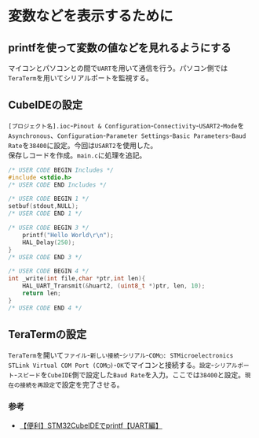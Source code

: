 # 変数などを表示するために

## printfを使って変数の値などを見れるようにする

マイコンとパソコンとの間で`UART`を用いて通信を行う。パソコン側では`TeraTerm`を用いてシリアルポートを監視する。  

## CubeIDEの設定  

`[プロジェクト名].ioc`-`Pinout & Configuration`-`Connectivity`-`USART2`-`Mode`を`Asynchronous`、`Configuration`-`Parameter Settings`-`Basic Parameters`-`Baud Rate`を`38400`に設定。今回は`USART2`を使用した。  
保存しコードを作成。`main.c`に処理を追記。  

```c
/* USER CODE BEGIN Includes */
#include <stdio.h>
/* USER CODE END Includes */

/* USER CODE BEGIN 1 */
setbuf(stdout,NULL);
/* USER CODE END 1 */

/* USER CODE BEGIN 3 */
    printf("Hello World\r\n");
    HAL_Delay(250);
}
/* USER CODE END 3 */

/* USER CODE BEGIN 4 */
int _write(int file,char *ptr,int len){
    HAL_UART_Transmit(&huart2, (uint8_t *)ptr, len, 10);
    return len;
}
/* USER CODE END 4 */
```  

## TeraTermの設定  

`TeraTerm`を開いて`ファイル`-`新しい接続`-`シリアル`-`COM◯: STMicroelectronics STLink Virtual COM Port (COM◯)`-`OK`でマイコンと接続する。`設定`-`シリアルポート`-`スピード`を`CubeIDE`側で設定した`Baud Rate`を入力。ここでは`38400`と設定。`現在の接続を再設定`で設定を完了させる。

### 参考

* [【便利】STM32CubeIDEでprintf【UART編】](https://yukblog.net/stm32cubeide-printf-uart/)
